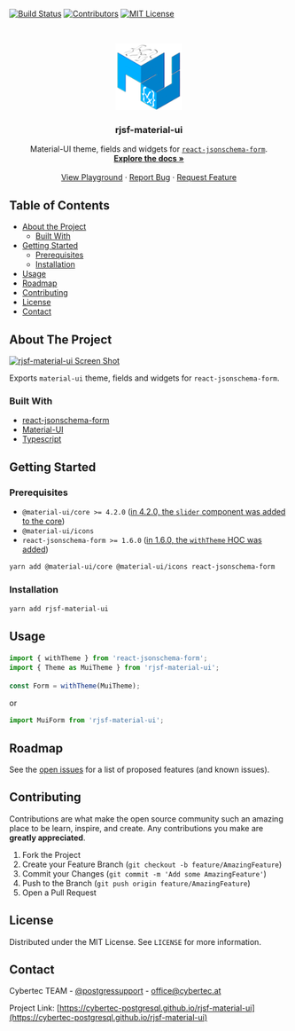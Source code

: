 <!--
*** Thanks for checking out this README Template. If you have a suggestion that would
*** make this better please fork the repo and create a pull request or simple open
*** an issue with the tag "enhancement".
*** Thanks again! Now go create something AMAZING! :D
-->

<!-- PROJECT SHIELDS -->
<!--
*** I'm using markdown "reference style" links for readability.
*** Reference links are enclosed in brackets [ ] instead of parentheses ( ).
*** See the bottom of this document for the declaration of the reference variables
*** for build-url, contributors-url, etc. This is an optional, concise syntax you may use.
*** https://www.markdownguide.org/basic-syntax/#reference-style-links
-->

[![Build Status][build-shield]][build-url]
[![Contributors][contributors-shield]][contributors-url]
[![MIT License][license-shield]][license-url]

<!-- PROJECT LOGO -->
<br />
<p align="center">
  <a href="https://github.com/cybertec-postgresql/rjsf-material-ui">
    <img src="rjsf-material-ui-logo.png" alt="Logo" width="120" height="120">
  </a>

  <h3 align="center">rjsf-material-ui</h3>

  <p align="center">
  Material-UI theme, fields and widgets for <a href="https://github.com/mozilla-services/react-jsonschema-form/"><code>react-jsonschema-form</code></a>.
    <br />
    <a href="https://github.com/cybertec-postgresql/rjsf-material-ui"><strong>Explore the docs »</strong></a>
    <br />
    <br />
    <a href="https://cybertec-postgresql.github.io/rjsf-material-ui/">View Playground</a>
    ·
    <a href="https://github.com/cybertec-postgresql/rjsf-material-ui/issues">Report Bug</a>
    ·
    <a href="https://github.com/cybertec-postgresql/rjsf-material-ui/issues">Request Feature</a>
  </p>
</p>

<!-- TABLE OF CONTENTS -->

## Table of Contents

- [About the Project](#about-the-project)
  - [Built With](#built-with)
- [Getting Started](#getting-started)
  - [Prerequisites](#prerequisites)
  - [Installation](#installation)
- [Usage](#usage)
- [Roadmap](#roadmap)
- [Contributing](#contributing)
- [License](#license)
- [Contact](#contact)

<!-- ABOUT THE PROJECT -->

## About The Project

[![rjsf-material-ui Screen Shot][product-screenshot]](https://cybertec-postgresql.github.io/rjsf-material-ui)

Exports `material-ui` theme, fields and widgets for `react-jsonschema-form`.

### Built With

- [react-jsonschema-form](https://github.com/mozilla-services/react-jsonschema-form/)
- [Material-UI](https://material-ui.com/)
- [Typescript](https://www.typescriptlang.org/)

<!-- GETTING STARTED -->

## Getting Started

### Prerequisites

- `@material-ui/core >= 4.2.0` ([in 4.2.0, the `slider` component was added to the core](https://github.com/mui-org/material-ui/pull/16416))
- `@material-ui/icons`
- `react-jsonschema-form >= 1.6.0` ([in 1.6.0, the `withTheme` HOC was added](https://github.com/mozilla-services/react-jsonschema-form/pull/1226))

```sh
yarn add @material-ui/core @material-ui/icons react-jsonschema-form
```

### Installation

```sh
yarn add rjsf-material-ui
```

<!-- USAGE EXAMPLES -->

## Usage

```javascript
import { withTheme } from 'react-jsonschema-form';
import { Theme as MuiTheme } from 'rjsf-material-ui';

const Form = withTheme(MuiTheme);
```

or

```javascript
import MuiForm from 'rjsf-material-ui';
```

<!-- ROADMAP -->

## Roadmap

See the [open issues](https://cybertec-postgresql.github.io/rjsf-material-ui/issues) for a list of proposed features (and known issues).

<!-- CONTRIBUTING -->

## Contributing

Contributions are what make the open source community such an amazing place to be learn, inspire, and create. Any contributions you make are **greatly appreciated**.

1. Fork the Project
2. Create your Feature Branch (`git checkout -b feature/AmazingFeature`)
3. Commit your Changes (`git commit -m 'Add some AmazingFeature'`)
4. Push to the Branch (`git push origin feature/AmazingFeature`)
5. Open a Pull Request

<!-- LICENSE -->

## License

Distributed under the MIT License. See `LICENSE` for more information.

<!-- CONTACT -->

## Contact

Cybertec TEAM - [@postgressupport](https://twitter.com/postgressupport) - office@cybertec.at

Project Link: [https://cybertec-postgresql.github.io/rjsf-material-ui](https://cybertec-postgresql.github.io/rjsf-material-ui)

<!-- MARKDOWN LINKS & IMAGES -->
<!-- https://www.markdownguide.org/basic-syntax/#reference-style-links -->

[build-shield]: https://img.shields.io/badge/build-passing-brightgreen.svg?style=flat-square
[build-url]: #
[contributors-shield]: https://img.shields.io/badge/contributors-1-orange.svg?style=flat-square
[contributors-url]: https://github.com/cybertec-postgresql/rjsf-material-ui/graphs/contributors
[license-shield]: https://img.shields.io/badge/license-MIT-blue.svg?style=flat-square
[license-url]: https://choosealicense.com/licenses/mit
[product-screenshot]: https://raw.githubusercontent.com/cybertec-postgresql/rjsf-material-ui/master/screenshot.png
